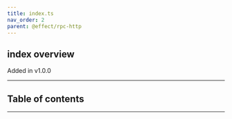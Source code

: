 ```yaml
---
title: index.ts
nav_order: 2
parent: @effect/rpc-http
---
```


## index overview

Added in v1.0.0

---

<h2 class="text-delta">Table of contents</h2>

---
